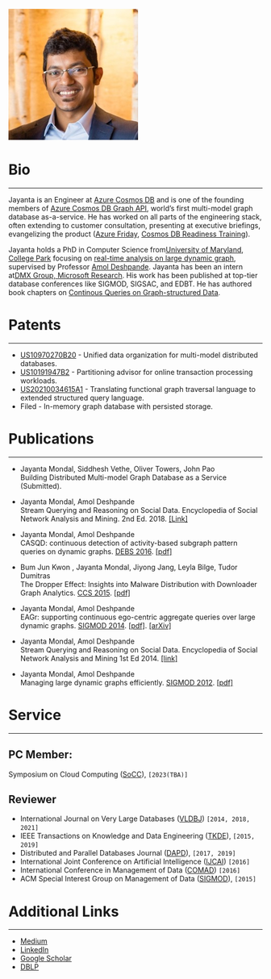 ![Portrait](images/jayanta.jpg)

# Bio
---
Jayanta is an Engineer at [Azure Cosmos DB](https://azure.microsoft.com/en-us/products/cosmos-db) and is one of the founding members of [Azure Cosmos DB Graph API](https://learn.microsoft.com/en-us/azure/cosmos-db/gremlin/introduction), world’s first multi-model graph database as-a-service. He has worked on all parts of the engineering stack, often extending to customer consultation, presenting at executive briefings, evangelizing the product ([Azure Friday](https://www.youtube.com/watch?v=DAF8JIUUQvI), [Cosmos DB Readiness Training](https://www.youtube.com/watch?v=dQf6hBLyL7k)).


Jayanta holds a PhD in Computer Science from[University of Maryland, College Park](https://cs.umd.edu/) focusing on [real-time analysis on large dynamic graph](https://drum.lib.umd.edu/bitstream/handle/1903/18128/Mondal_umd_0117E_16841.pdf?sequence=1&isAllowed=y), supervised by Professor [Amol Deshpande](http://www.cs.umd.edu/~amol/). Jayanta has been an intern at[DMX Group, Microsoft Research](https://www.microsoft.com/en-us/research/group/data-management-exploration-and-mining-dmx/visitors-and-interns/). His work has been published at top-tier database conferences like SIGMOD, SIGSAC, and EDBT. He has authored book chapters on [Continous Queries on Graph-structured Data](https://link.springer.com/referenceworkentry/10.1007/978-1-4939-7131-2_391).

# Patents
---
* [US10970270B20](https://patents.google.com/patent/US10970270B2/en) - Unified data organization for multi-model distributed databases.
* [US10191947B2](https://patents.google.com/patent/US10191947B2/en) - Partitioning advisor for online transaction processing workloads.
* [US20210034615A1](https://patents.google.com/patent/US20210034615A1/en) - Translating functional graph traversal language to extended structured query language.
* Filed - In-memory graph database with persisted storage.

# Publications
---
* Jayanta Mondal, Siddhesh Vethe, Oliver Towers, John Pao<br>
Building Distributed Multi-model Graph Database as a Service (Submitted).

* Jayanta Mondal, Amol Deshpande<br>
  Stream Querying and Reasoning on Social Data. Encyclopedia of Social Network Analysis and Mining. 2nd Ed. 2018. [[Link]](https://link.springer.com/referenceworkentry/10.1007/978-1-4939-7131-2_391)

* Jayanta Mondal, Amol Deshpande<br>
CASQD: continuous detection of activity-based subgraph pattern queries on dynamic graphs. [DEBS 2016](https://dl.acm.org/doi/abs/10.1145/2933267.2933316). [[pdf]](https://drive.google.com/file/d/1TW70Xs5kslg5puW3Hvd77YPdVzs3FIkz/view)

* Bum Jun Kwon , Jayanta Mondal, Jiyong Jang, Leyla Bilge, Tudor Dumitras<br>
The Dropper Effect: Insights into Malware Distribution with Downloader Graph Analytics. [CCS 2015](https://dl.acm.org/doi/abs/10.1145/2810103.2813724). [[pdf]](http://www.cs.umd.edu/~jayanta/papers/ccs15.pdf)

* Jayanta Mondal, Amol Deshpande<br>
EAGr: supporting continuous ego-centric aggregate queries over large dynamic graphs. [SIGMOD 2014](https://dl.acm.org/doi/abs/10.1145/2588555.2612182). [[pdf]](http://www.cs.umd.edu/~jayanta/papers/sigmod14.pdf). [[arXiv]](https://arxiv.org/abs/1404.6570)

* Jayanta Mondal, Amol Deshpande<br>
Stream Querying and Reasoning on Social Data. Encyclopedia of Social Network Analysis and Mining 1st Ed 2014. [[link]](https://link.springer.com/referenceworkentry/10.1007/978-1-4614-6170-8_391)

* Jayanta Mondal, Amol Deshpande<br>
Managing large dynamic graphs efficiently. [SIGMOD 2012](https://dl.acm.org/doi/abs/10.1145/2213836.2213854). [[pdf]](http://www.cs.umd.edu/~jayanta/papers/sigmod12.pdf)

# Service
---
## PC Member: 
Symposium on Cloud Computing ([SoCC](https://acmsocc.org/2023/index.html)), `[2023(TBA)]`

## Reviewer
* International Journal on Very Large Databases ([VLDBJ](https://www.springer.com/journal/778/)) `[2014, 2018, 2021]`
* IEEE Transactions on Knowledge and Data Engineering ([TKDE](https://dl.acm.org/journal/ieeecs_tkde)), `[2015, 2019]`
* Distributed and Parallel Databases Journal ([DAPD](https://www.springer.com/journal/10619)), `[2017, 2019]`
* International Joint Conference on Artificial Intelligence ([IJCAI](https://www.ijcai.org/)) `[2016]`
* International Conference in Management of Data ([COMAD](https://dl.acm.org/conference/comad)) `[2016]`
* ACM Special Interest Group on Management of Data ([SIGMOD](https://dl.acm.org/sig/sigmod)), `[2015]`


# Additional Links
---
- [Medium](https://jayanta-mondal.medium.com/)
- [LinkedIn](https://www.linkedin.com/in/jayantamondal/)
- [Google Scholar](https://scholar.google.com/citations?user=qIlUhTYAAAAJ&hl=en)
- [DBLP](https://dblp.org/pid/68/11411.html)